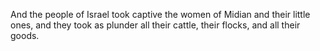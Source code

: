 And the people of Israel took captive the women of Midian and their little ones, and they took as plunder all their cattle, their flocks, and all their goods.
